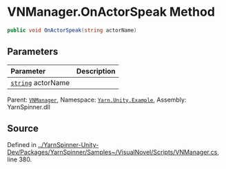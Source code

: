 # VNManager.OnActorSpeak Method


```csharp
public void OnActorSpeak(string actorName)
```

## Parameters
|Parameter|Description|
|:---|:---|
|[`string`](https://docs.microsoft.com/dotnet/api/System.String) actorName||


<div class="class-metadata">

Parent: [`VNManager`](/api/csharp/yarn.unity.example/vnmanager.md), Namespace: [`Yarn.Unity.Example`](/api/csharp/yarn.unity.example/README.md), Assembly: YarnSpinner.dll
</div>

## Source
Defined in [../YarnSpinner-Unity-Dev/Packages/YarnSpinner/Samples~/VisualNovel/Scripts/VNManager.cs](https://github.com/YarnSpinnerTool/YarnSpinner-Unity//blob/develop/Samples~/VisualNovel/Scripts/VNManager.cs#L380), line 380.
